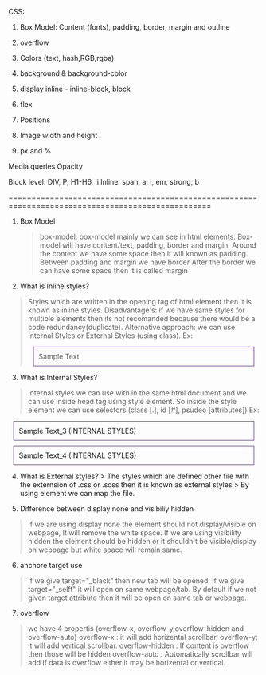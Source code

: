 CSS:
1. Box Model: Content (fonts), padding, border, margin and outline 

3. overflow 
4. Colors (text, hash,RGB,rgba)

5. background & background-color
6. display inline - inline-block, block

7. flex
8. Positions 
9. Image width and height 
10. px and %

Media queries 
Opacity 

Block level: DIV, P, H1-H6, li
Inline: span, a, i, em, strong, b


==================================================================================================
1. Box Model
   > box-model: box-model mainly we can see in html elements. Box-model will have content/text,   padding, border and margin.
   > Around the content we have some space then it will known as padding.
   > Between padding and margin we have border
   > After the border we can have some space then it is called margin


2. What is Inline styles?
  > Styles which are written in the opening tag of html element then it is known as inline styles.
  > Disadvantage's: If we have same styles for multiple elements then its not recomanded because there would be a code redundancy(duplicate).
  > Alternative approach: we can use Internal Styles or External Styles (using class).
  Ex: <div style="padding: 10px;border: 1px solid rebeccapurple;margin: 10px;">Sample Text</div>

3. What is Internal Styles?
  > Internal styles we can use with in the same html document and we can use inside head tag using style element.
  > So inside the style element we can use selectors (class [.], id [#], psudeo [attributes])
  Ex: 
  <head>
    <meta charset="UTF-8">
    <meta name="viewport" content="width=device-width, initial-scale=1.0">
    <title>Box Model</title>
    <style>
        .box-model{
            padding: 10px;
            border: 1px solid rebeccapurple;
            margin: 10px;
        }
    </style>
  </head>
  <body>
     <!-- Internal styles -->
     <div class="box-model">Sample Text_3 (INTERNAL STYLES)</div>
     <div class="box-model">Sample Text_4 (INTERNAL STYLES)</div>
  </body>

  4. What is External styles?
    > The styles which are defined other file with the externsion of .css or .scss then it is known as external styles
    > By using <link> element we can map the file.

  5. Difference between display none and visibiliy hidden
   > If we are using display none the element should not display/visible on webpage, It will remove the white space.
   > If we are using visibility hidden the element should be hidden or it shouldn't be visible/display on webpage but white space will remain same.

  6. anchore target use
   > If we give target="_black" then new tab will be opened. If we give target="_selft" it will open on same webpage/tab. By default if we not given target attribute then it will be open on same tab or webpage.

  7. overflow
   > we have 4 propertis (overflow-x, overflow-y,overflow-hidden and overflow-auto)
   > overflow-x : it will add horizental scrollbar, overflow-y: it will add vertical scrollbar.
   > overflow-hidden : If content is overflow then those will be hidden
   > overflow-auto : Automatically scrollbar will add if data is overflow either it may be horizental or vertical.